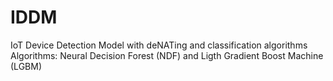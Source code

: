 # IDDM
IoT Device Detection Model with deNATing and classification algorithms
Algorithms:  Neural Decision Forest (NDF) and Ligth Gradient Boost Machine (LGBM)
